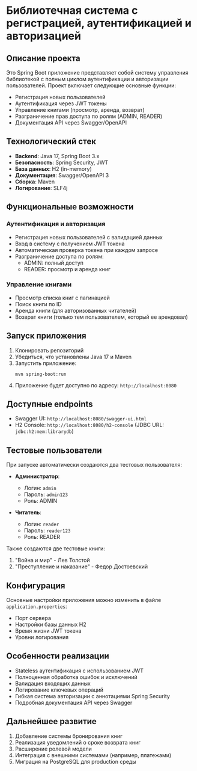 # Библиотечная система с регистрацией, аутентификацией и авторизацией

## Описание проекта

Это Spring Boot приложение представляет собой систему управления библиотекой с полным циклом аутентификации и авторизации пользователей. Проект включает следующие основные функции:

- Регистрация новых пользователей
- Аутентификация через JWT токены
- Управление книгами (просмотр, аренда, возврат)
- Разграничение прав доступа по ролям (ADMIN, READER)
- Документация API через Swagger/OpenAPI

## Технологический стек

- **Backend**: Java 17, Spring Boot 3.x
- **Безопасность**: Spring Security, JWT
- **База данных**: H2 (in-memory)
- **Документация**: Swagger/OpenAPI 3
- **Сборка**: Maven
- **Логирование**: SLF4j

## Функциональные возможности

### Аутентификация и авторизация

- Регистрация новых пользователей с валидацией данных
- Вход в систему с получением JWT токена
- Автоматическая проверка токена при каждом запросе
- Разграничение доступа по ролям:
    - ADMIN: полный доступ
    - READER: просмотр и аренда книг

### Управление книгами

- Просмотр списка книг с пагинацией
- Поиск книги по ID
- Аренда книги (для авторизованных читателей)
- Возврат книги (только тем пользователем, который ее арендовал)

## Запуск приложения

1. Клонировать репозиторий
2. Убедиться, что установлены Java 17 и Maven
3. Запустить приложение:
   ```
   mvn spring-boot:run
   ```
4. Приложение будет доступно по адресу: `http://localhost:8080`

## Доступные endpoints

- Swagger UI: `http://localhost:8080/swagger-ui.html`
- H2 Console: `http://localhost:8080/h2-console` (JDBC URL: `jdbc:h2:mem:librarydb`)

## Тестовые пользователи

При запуске автоматически создаются два тестовых пользователя:

- **Администратор**:
    - Логин: `admin`
    - Пароль: `admin123`
    - Роль: ADMIN

- **Читатель**:
    - Логин: `reader`
    - Пароль: `reader123`
    - Роль: READER

Также создаются две тестовые книги:
1. "Война и мир" - Лев Толстой
2. "Преступление и наказание" - Федор Достоевский

## Конфигурация

Основные настройки приложения можно изменить в файле `application.properties`:

- Порт сервера
- Настройки базы данных H2
- Время жизни JWT токена
- Уровни логирования

## Особенности реализации

- Stateless аутентификация с использованием JWT
- Полноценная обработка ошибок и исключений
- Валидация входящих данных
- Логирование ключевых операций
- Гибкая система авторизации с аннотациями Spring Security
- Подробная документация API через Swagger

## Дальнейшее развитие

1. Добавление системы бронирования книг
2. Реализация уведомлений о сроке возврата книг
3. Расширение ролевой модели
4. Интеграция с внешними системами (например, платежами)
5. Миграция на PostgreSQL для production среды
